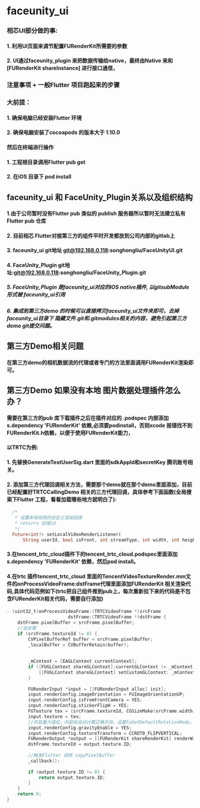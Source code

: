 # faceunity_ui

### 相芯UI部分做的事:

 #### 1. 利用UI页面来调节配置FURenderKit所需要的参数

#### 2. UI通过faceunity_plugin 来把数据传输给native，最终由Native 来和[FURenderKit shareInstance] 进行接口通信，



### 注意事项 + 一般Flutter 项目跑起来的步骤

### 大前提：

#### 1. 确保电脑已经安装Flutter 环境

#### 2. 确保电脑安装了cocoapods 的版本大于 1.10.0

#### 然后在终端进行操作

#### 1. 工程根目录调用Flutter pub get

#### 2. 在iOS 目录下  pod install 



## faceunity_ui 和 FaceUnity_Plugin关系以及组织结构

#### 1.由于公司暂时没有Flutter pub 类似的 publish 服务器所以暂时无法建立私有Flutter pub 仓库

#### 2. 目前相芯 Flutter对接第三方的组件平时开发都放到公司内部的gitlab上

#### 3. faceunity_ui git地址 git@192.168.0.118:songhongliu/FaceUnityUI.git

#### 4. FaceUnity_Plugin git地址:git@192.168.0.118:songhongliu/FaceUnity_Plugin.git

##### 5. FaceUnity_Plugin 是faceunity_ui对应的iOS native插件, 以gitsubModule形式被 faceunity_ui引用

##### 6. 集成到第三方demo 的时候可以直接拷贝faceunity_ui文件夹即可，去掉faceunity_ui目录下 隐藏文件.git和.gitmodules相关的内容，避免引起第三方demo git提交问题。



## 第三方Demo相关问题

#### 在第三方demo的相机数据流的代理或者专门的方法里面调用FURenderKit渲染即可。



## 第三方Demo 如果没有本地 图片数据处理插件怎么办？

#### 需要在第三方的pub 库下载插件之后在插件对应的 .podspec 内部添加   s.dependency 'FURenderKit' 依赖,必须要podinstall，否则xcode 报错找不到FURenderKit.h依赖，以便于使用FURenderKit能力，

#### 以TRTC为例:

#### 1. 先替换GenerateTestUserSig.dart 里面的sdkAppId和secretKey 腾讯账号相关。

#### 2. 添加第三方代理回调相关方法，需要那个demo就在那个demo里面添加，目前已经配置好TRTCCallingDemo 相关的三方代理回调，具体参考下面函数(全局搜索下Flutter 工程，看看加载哪些地方就明白了):

```dart
  /*
   * 设置本地视频的自定义渲染回调
   * returrn 纹理id
   */
  Future<int?> setLocalVideoRenderListener(
      String userId, bool isFront, int streamType, int width, int height);
```





#### 3.在tencent_trtc_cloud插件下的tencent_trtc_cloud.podspec里面添加  s.dependency 'FURenderKit' 依赖，然后pod install。

#### 4.在trtc 插件tencent_trtc_cloud 里面的TencentVideoTextureRender.mm文件的onProcessVideoFrame:dstFrame代理里面添加FURenderKit 相关渲染代码,具体代码范例如下(trtc把自己组件推到pub上，每次重新拉下来的代码是不包含FURenderKit相关代码，需要自行添加)

``````objective-c
- (uint32_t)onProcessVideoFrame:(TRTCVideoFrame *)srcFrame
                       dstFrame:(TRTCVideoFrame *)dstFrame {
    dstFrame.pixelBuffer = srcFrame.pixelBuffer;
    //走纹理
    if (srcFrame.textureId != 0) {
        CVPixelBufferRef buffer = srcFrame.pixelBuffer;
        _localBuffer = CVBufferRetain(buffer);
        
        
        _mContext = [EAGLContext currentContext];
        if ([FUGLContext shareGLContext].currentGLContext != _mContext) {
            [[FUGLContext shareGLContext] setCustomGLContext: _mContext];
        }
        
        FURenderInput *input = [[FURenderInput alloc] init];
        input.renderConfig.imageOrientation = FUImageOrientationUP;
        input.renderConfig.isFromFrontCamera = YES;
        input.renderConfig.stickerFlipH = YES;
        FUTexture tex = {srcFrame.textureId, CGSizeMake(srcFrame.width, srcFrame.height)};
        input.texture = tex;
        //开启重力感应，内部会自动计算正确方向，设置fuSetDefaultRotationMode，无须外面设置
        input.renderConfig.gravityEnable = YES;
        input.renderConfig.textureTransform = CCROT0_FLIPVERTICAL;
        FURenderOutput *output = [[FURenderKit shareRenderKit] renderWithInput:input];
        dstFrame.textureId = output.texture.ID;
        
        //触发Flutter 调用 copyPixelBuffer
        _callback();
        
        if (output.texture.ID != 0) {
            return output.texture.ID;
        }
    }
    return 0;
}
``````





##### 






